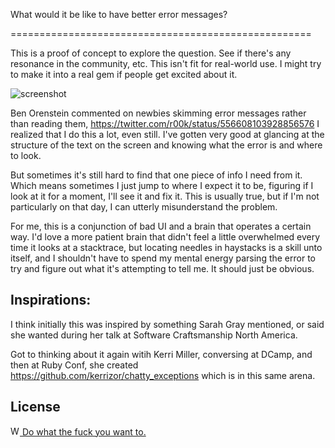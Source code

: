 What would it be like to have better error messages?

====================================================

This is a proof of concept to explore the question.
See if there's any resonance in the community, etc.
This isn't fit for real-world use.
I might try to make it into a real gem if people get excited about it.

![screenshot](https://s3.amazonaws.com/josh.cheek/images/scratch/better-reuby-commandline-errors.png)

Ben Orenstein commented on newbies skimming error messages rather than reading them,
https://twitter.com/r00k/status/556608103928856576
I realized that I do this a lot, even still.
I've gotten very good at glancing at the structure
of the text on the screen and knowing what the error is and where to look.

But sometimes it's still hard to find that one piece of info I need from it.
Which means sometimes I just jump to where I expect it to be, figuring if I look at it for a moment,
I'll see it and fix it. This is usually true, but if I'm not particularly on that day,
I can utterly misunderstand the problem.

For me, this is a conjunction of bad UI and a brain that operates a certain way.
I'd love a more patient brain that didn't feel a little overwhelmed every time it
looks at a stacktrace, but locating needles in haystacks is a skill unto itself,
and I shouldn't have to spend my mental energy parsing the error to try and figure
out what it's attempting to tell me. It should just be obvious.

Inspirations:
-------------

I think initially this was inspired by something Sarah Gray mentioned,
or said she wanted during her talk at Software Craftsmanship North America.

Got to thinking about it again witih Kerri Miller, conversing at DCamp,
and then at Ruby Conf, she created https://github.com/kerrizor/chatty_exceptions
which is in this same arena.

License
--------

[<img src="http://www.wtfpl.net/wp-content/uploads/2012/12/wtfpl.svg" width="15" height="15" alt="WTFPL" /> Do what the fuck you want to.](http://www.wtfpl.net/)

